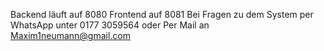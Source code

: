 Backend läuft auf 8080
Frontend auf 8081
Bei Fragen zu dem System per WhatsApp unter 0177 3059564 oder Per Mail an Maxim1neumann@gmail.com
